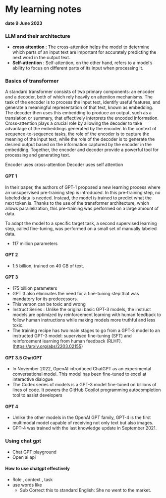 
# My learning notes

#### date 9 June 2023

### LLM and their architecture

- **cross attention** : The cross-attention helps the model to determine which parts of an input text are important for accurately predicting the next word in the output text.
- **Self-attention** : Self-attention, on the other hand, refers to a model’s ability to focus on different parts of its input when processing it.

### **Basics of transformer**

A standard transformer consists of two primary components: an encoder and a decoder, both of which rely heavily on attention mechanisms. The task of the encoder is to process the input text, identify useful features, and generate a meaningful representation of that text, known as embedding. The decoder then uses this embedding to produce an output, such as a translation or summary, that effectively interprets the encoded information. Cross-attention plays a crucial role by allowing the decoder to take advantage of the embeddings generated by the encoder. In the context of sequence-to-sequence tasks, the role of the encoder is to capture the meaning of the input text, while the role of the decoder is to generate the desired output based on the information captured by the encoder in the embedding. Together, the encoder and decoder provide a powerful tool for processing and generating text.

Encoder uses cross-attention
Decoder uses self attention

#### GPT 1

In their paper, the authors of GPT-1 proposed a new learning process where an unsupervised pre-training step is introduced. In this pre-training step, no labeled data is needed. Instead, the model is trained to predict what the next token is. Thanks to the use of the transformer architecture, which allows parallelization, this pre-training was performed on a large amount of data. 

To adapt the model to a specific target task, a second supervised learning step, called fine-tuning, was performed on a small set of manually labeled data.
- 117 million parameters

#### GPT 2
- 1.5 billion, trained on 40 GB of text. 

#### GPT 3
- 175 billion parameters
- GPT 3 also eliminates the need for a fine-tuning step that was mandatory for its predecessors.
- This verson can be toxic and wrong
- Instruct Series : Unlike the original basic GPT-3 models, the instruct models are optimized by reinforcement learning with human feedback to follow human instructions while making models more truthful and less toxic.
- The training recipe has two main stages to go from a GPT-3 model to an instructed GPT-3 model: supervised fine-tuning (SFT) and reinforcement learning from human feedback (RLHF). (https://arxiv.org/abs/2203.02155)


#### GPT 3.5 ChatGPT
- In November 2022, OpenAI introduced ChatGPT as an experimental conversational model. This model has been fine-tuned to excel at interactive dialogue
- The Codex series of models is a GPT-3 model fine-tuned on billions of lines of code. It powers the GitHub Copilot programming autocompletion tool to assist developers

#### GPT 4
- Unlike the other models in the OpenAI GPT family, GPT-4 is the first multimodal model capable of receiving not only text but also images.
- GPT-4 was trained with the last knowledge update in September 2021. 


### Using chat gpt

- Chat GPT playground
- Open ai api

#### How to use chatgpt effectively
- Role , context , task
- use words like
  - Sub Correct this to standard English: She no went to the market.





<!-- 
# hello

- list1
* list11
- list2
+ list 3
1. one
2. two

[link text](/code2.txt)
![img](/image.jpg)

> block quote
> > blockquote


```python

print('hello')
```

- [ ] cdheck
- [x] compe 
-->
